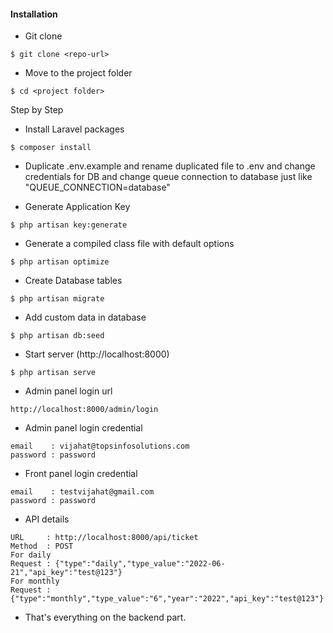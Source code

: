 #### Installation

* Git clone
```
$ git clone <repo-url>
```

* Move to the project folder
```
$ cd <project folder>
```

Step by Step

* Install Laravel packages
```
$ composer install
```

* Duplicate .env.example and rename duplicated file to .env and change credentials for DB and change queue connection to database just like "QUEUE_CONNECTION=database"

* Generate Application Key
```
$ php artisan key:generate
```
* Generate a compiled class file with default options
```
$ php artisan optimize
```
* Create Database tables
```
$ php artisan migrate
```
* Add custom data in database
```
$ php artisan db:seed
```
* Start server (http://localhost:8000)
```
$ php artisan serve
```
* Admin panel login url
```
http://localhost:8000/admin/login
```
* Admin panel login credential
```
email    : vijahat@topsinfosolutions.com
password : password
```
* Front panel login credential
```
email    : testvijahat@gmail.com
password : password
```
* API details
```
URL 	: http://localhost:8000/api/ticket
Method 	: POST
For daily
Request : {"type":"daily","type_value":"2022-06-21","api_key":"test@123"}
For monthly
Request : {"type":"monthly","type_value":"6","year":"2022","api_key":"test@123"}
```

* That's everything on the backend part.